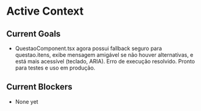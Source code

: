 # Active Context

## Current Goals

- QuestaoComponent.tsx agora possui fallback seguro para questao.itens, exibe mensagem amigável se não houver alternativas, e está mais acessível (teclado, ARIA). Erro de execução resolvido. Pronto para testes e uso em produção.

## Current Blockers

- None yet